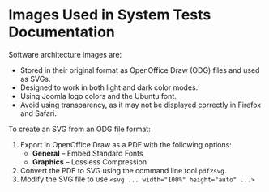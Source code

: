 # Images Used in System Tests Documentation

Software architecture images are:
* Stored in their original format as OpenOffice Draw (ODG) files and used as SVGs.
* Designed to work in both light and dark color modes.
* Using Joomla logo colors and the Ubuntu font.
* Avoid using transparency, as it may not be displayed correctly in Firefox and Safari.

To create an SVG from an ODG file format:
1. Export in OpenOffice Draw as a PDF with the following options:
   * **General** – Embed Standard Fonts
   * **Graphics** – Lossless Compression
2. Convert the PDF to SVG using the command line tool `pdf2svg`.
3. Modify the SVG file to use `<svg ... width="100%" height="auto" ...>`
